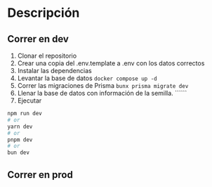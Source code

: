 # Descripción

## Correr en dev

1. Clonar el repositorio
2. Crear una copia del .env.template a .env con los datos correctos
3. Instalar las dependencias
4. Levantar la base de datos ```docker compose up -d```
5. Correr las migraciones de Prisma ```bunx prisma migrate dev```
6. Llenar la base de datos con información de la semilla. ``````
7. Ejecutar

```bash
npm run dev
# or
yarn dev
# or
pnpm dev
# or
bun dev
```

## Correr en prod
